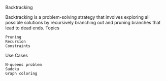 Backtracking

Backtracking is a problem-solving strategy that involves exploring all possible solutions by recursively branching out and pruning branches that lead to dead ends.
Topics

    Pruning
    Recursion
    Constraints

Use Cases

    N-queens problem
    Sudoku
    Graph coloring
